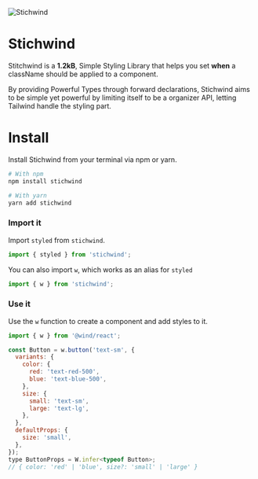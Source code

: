 ![Stichwind](https://github.com/vinpac/stichwind/blob/main/docs/static/img/banner.jpg?raw=true)

# Stichwind

Stitchwind is a **1.2kB**, Simple Styling Library that helps you set **when** a className should be applied to a component.

By providing Powerful Types through forward declarations, Stichwind aims to be simple yet powerful by limiting itself to be a organizer API, letting Tailwind handle the styling part.

# Install

Install Stichwind from your terminal via npm or yarn.

```bash
# With npm
npm install stichwind

# With yarn
yarn add stichwind
```

### Import it

Import `styled` from `stichwind`.

```js
import { styled } from 'stichwind';
```

You can also import `w`, which works as an alias for `styled`

```typescript
import { w } from 'stichwind';
```

### Use it

Use the `w` function to create a component and add styles to it.

```jsx line=3-11
import { w } from '@wind/react';

const Button = w.button('text-sm', {
  variants: {
    color: {
      red: 'text-red-500',
      blue: 'text-blue-500',
    },
    size: {
      small: 'text-sm',
      large: 'text-lg',
    },
  },
  defaultProps: {
    size: 'small',
  },
});
type ButtonProps = W.infer<typeof Button>;
// { color: 'red' | 'blue', size?: 'small' | 'large' }
```

